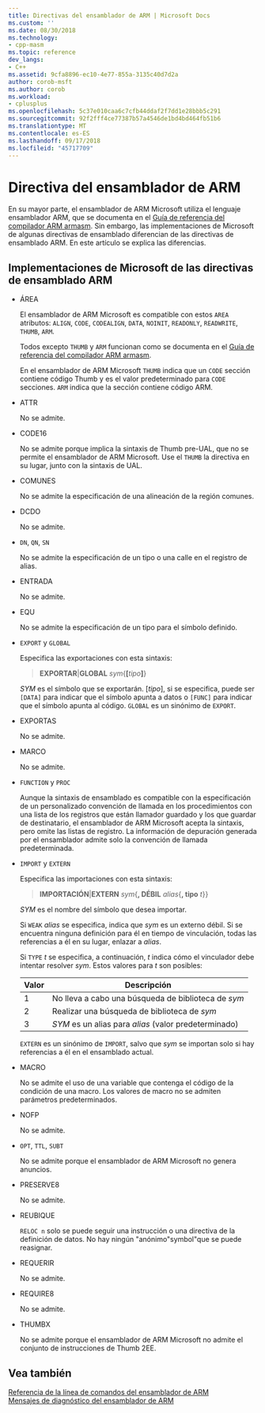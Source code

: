 ```yaml
---
title: Directivas del ensamblador de ARM | Microsoft Docs
ms.custom: ''
ms.date: 08/30/2018
ms.technology:
- cpp-masm
ms.topic: reference
dev_langs:
- C++
ms.assetid: 9cfa8896-ec10-4e77-855a-3135c40d7d2a
author: corob-msft
ms.author: corob
ms.workload:
- cplusplus
ms.openlocfilehash: 5c37e010caa6c7cfb44ddaf2f7dd1e28bbb5c291
ms.sourcegitcommit: 92f2fff4ce77387b57a4546de1bd4bd464fb51b6
ms.translationtype: MT
ms.contentlocale: es-ES
ms.lasthandoff: 09/17/2018
ms.locfileid: "45717709"
---
```

# <a name="arm-assembler-directives"></a>Directiva del ensamblador de ARM

En su mayor parte, el ensamblador de ARM Microsoft utiliza el lenguaje ensamblador ARM, que se documenta en el [Guía de referencia del compilador ARM armasm](http://infocenter.arm.com/help/topic/com.arm.doc.dui0802b/index.html). Sin embargo, las implementaciones de Microsoft de algunas directivas de ensamblado diferencian de las directivas de ensamblado ARM. En este artículo se explica las diferencias.

## <a name="microsoft-implementations-of-arm-assembly-directives"></a>Implementaciones de Microsoft de las directivas de ensamblado ARM

- ÁREA

   El ensamblador de ARM Microsoft es compatible con estos `AREA` atributos: `ALIGN`, `CODE`, `CODEALIGN`, `DATA`, `NOINIT`, `READONLY`, `READWRITE`, `THUMB`, `ARM`.

   Todos excepto `THUMB` y `ARM` funcionan como se documenta en el [Guía de referencia del compilador ARM armasm](http://infocenter.arm.com/help/topic/com.arm.doc.dui0802b/index.html).

   En el ensamblador de ARM Microsoft `THUMB` indica que un `CODE` sección contiene código Thumb y es el valor predeterminado para `CODE` secciones.  `ARM` indica que la sección contiene código ARM.

- ATTR

   No se admite.

- CODE16

   No se admite porque implica la sintaxis de Thumb pre-UAL, que no se permite el ensamblador de ARM Microsoft.  Use el `THUMB` la directiva en su lugar, junto con la sintaxis de UAL.

- COMUNES

   No se admite la especificación de una alineación de la región comunes.

- DCDO

   No se admite.

- `DN`, `QN`, `SN`

   No se admite la especificación de un tipo o una calle en el registro de alias.

- ENTRADA

   No se admite.

- EQU

   No se admite la especificación de un tipo para el símbolo definido.

- `EXPORT` y `GLOBAL`

   Especifica las exportaciones con esta sintaxis:

   > **EXPORTAR**|**GLOBAL** <em>sym</em>{**[**<em>tipo</em>**]**}

   *SYM* es el símbolo que se exportarán.  [*tipo*], si se especifica, puede ser `[DATA]` para indicar que el símbolo apunta a datos o `[FUNC]` para indicar que el símbolo apunta al código. `GLOBAL` es un sinónimo de `EXPORT`.

- EXPORTAS

   No se admite.

- MARCO

   No se admite.

- `FUNCTION` y `PROC`

   Aunque la sintaxis de ensamblado es compatible con la especificación de un personalizado convención de llamada en los procedimientos con una lista de los registros que están llamador guardado y los que guardar de destinatario, el ensamblador de ARM Microsoft acepta la sintaxis, pero omite las listas de registro.  La información de depuración generada por el ensamblador admite solo la convención de llamada predeterminada.

- `IMPORT` y `EXTERN`

   Especifica las importaciones con esta sintaxis:

   > **IMPORTACIÓN**|**EXTERN** *sym*{**, DÉBIL** *alias*{**, tipo** *t*}}

   *SYM* es el nombre del símbolo que desea importar.

   Si `WEAK` *alias* se especifica, indica que *sym* es un externo débil. Si se encuentra ninguna definición para él en tiempo de vinculación, todas las referencias a él en su lugar, enlazar a *alias*.

   Si `TYPE` *t* se especifica, a continuación, *t* indica cómo el vinculador debe intentar resolver *sym*.  Estos valores para *t* son posibles:

   |Valor|Descripción|
   |-|-|
   |1|No lleva a cabo una búsqueda de biblioteca de *sym*|
   |2|Realizar una búsqueda de biblioteca de *sym*|
   |3|*SYM* es un alias para *alias* (valor predeterminado)|

   `EXTERN` es un sinónimo de `IMPORT`, salvo que *sym* se importan solo si hay referencias a él en el ensamblado actual.

- MACRO

   No se admite el uso de una variable que contenga el código de la condición de una macro. Los valores de macro no se admiten parámetros predeterminados.

- NOFP

   No se admite.

- `OPT`, `TTL`, `SUBT`

   No se admite porque el ensamblador de ARM Microsoft no genera anuncios.

- PRESERVE8

   No se admite.

- REUBIQUE

   `RELOC n` solo se puede seguir una instrucción o una directiva de la definición de datos. No hay ningún "anónimo"symbol"que se puede reasignar.

- REQUERIR

   No se admite.

- REQUIRE8

   No se admite.

- THUMBX

   No se admite porque el ensamblador de ARM Microsoft no admite el conjunto de instrucciones de Thumb 2EE.

## <a name="see-also"></a>Vea también

[Referencia de la línea de comandos del ensamblador de ARM](../../assembler/arm/arm-assembler-command-line-reference.md)<br/>
[Mensajes de diagnóstico del ensamblador de ARM](../../assembler/arm/arm-assembler-diagnostic-messages.md)<br/>
